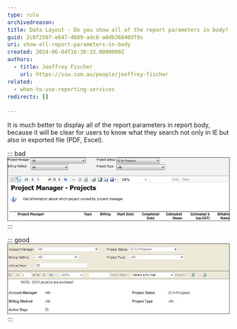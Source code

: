 ```yaml
---
type: rule
archivedreason:
title: Data Layout - Do you show all of the report parameters in body?
guid: 2c0f2507-e647-4689-adc6-a0db36840df9s
uri: show-all-report-parameters-in-body
created: 2024-06-04T16:38:33.0000000Z
authors: 
  - title: Jeoffrey Fischer
    url: https://ssw.com.au/people/jeoffrey-fischer
related:
  - when-to-use-reporting-services
redirects: []

---
```


It is much better to display all of the report parameters in report body, because it will be clear for users to know what they search not only in IE but also in exported file (PDF, Excel).
<!--endintro-->

::: bad  
![Figure: Bad example - Not displaying all report parameters](RSReportParameters_bad.gif)  
:::

::: good  
![Figure: Good example - Displaying all report parameters](RSReportParameters_good.gif) 
:::
